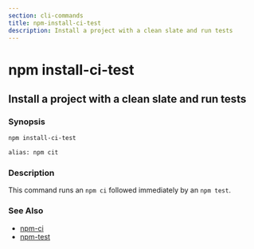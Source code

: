 ```yaml
---
section: cli-commands 
title: npm-install-ci-test
description: Install a project with a clean slate and run tests
---
```


# npm install-ci-test

## Install a project with a clean slate and run tests

### Synopsis

```bash
npm install-ci-test

alias: npm cit
```

### Description

This command runs an `npm ci` followed immediately by an `npm test`.

### See Also

* [npm-ci](npm-ci)
* [npm-test](npm-test)
